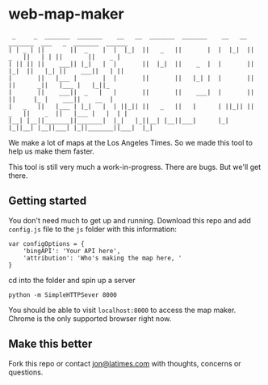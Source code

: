 # web-map-maker


```
 _     _  _______  _______    __   __  _______  _______    __   __  _______  ___   _  _______  ______   
| | _ | ||       ||  _    |  |  |_|  ||   _   ||       |  |  |_|  ||   _   ||   | | ||       ||    _ |  
| || || ||    ___|| |_|   |  |       ||  |_|  ||    _  |  |       ||  |_|  ||   |_| ||    ___||   | ||  
|       ||   |___ |       |  |       ||       ||   |_| |  |       ||       ||      _||   |___ |   |_||_ 
|       ||    ___||  _   |   |       ||       ||    ___|  |       ||       ||     |_ |    ___||    __  |
|   _   ||   |___ | |_|   |  | ||_|| ||   _   ||   |      | ||_|| ||   _   ||    _  ||   |___ |   |  | |
|__| |__||_______||_______|  |_|   |_||__| |__||___|      |_|   |_||__| |__||___| |_||_______||___|  |_|
```

We make a lot of maps at the Los Angeles Times. So we made this tool to help us make them faster.

This tool is still very much a work-in-progress. There are bugs. But we'll get there.

## Getting started

You don't need much to get up and running. Download this repo and add `config.js` file to the `js` folder with this information:

```
var configOptions = {
    'bingAPI': 'Your API here',
    'attribution': 'Who's making the map here, '
}
```

cd into the folder and spin up a server

```
python -m SimpleHTTPSever 8000
```

You should be able to visit `localhost:8000` to access the map maker. Chrome is the only supported browser right now.

## Make this better

Fork this repo or contact jon@latimes.com with thoughts, concerns or questions.

